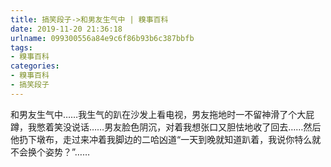 ```yaml
---
title: 搞笑段子->和男友生气中 | 糗事百科
date: 2019-11-20 21:36:18
urlname: 099300556a84e9c6f86b93b6c387bbfb
tags: 
- 糗事百科
categories:
- 糗事百科
- 搞笑段子
---
```

和男友生气中……我生气的趴在沙发上看电视，男友拖地时一不留神滑了个大屁蹲，我憋着笑没说话……男友脸色阴沉，对着我想张口又胆怯地收了回去……然后他扔下墩布，走过来冲着我脚边的二哈凶道“一天到晚就知道趴着，我说你特么就不会换个姿势？”……


